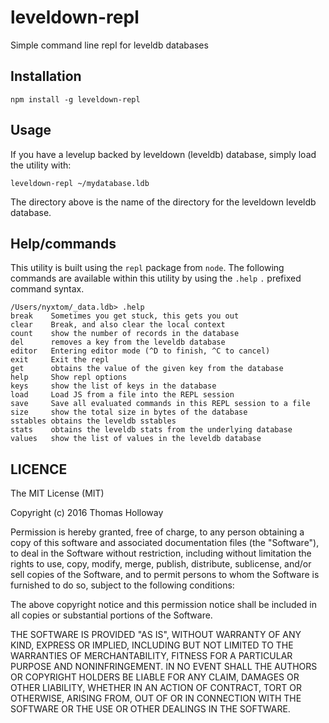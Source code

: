 # leveldown-repl

Simple command line repl for leveldb databases

## Installation

```
npm install -g leveldown-repl
```

## Usage

If you have a levelup backed by leveldown (leveldb) database, simply load the utility with:

```
leveldown-repl ~/mydatabase.ldb
```

The directory above is the name of the directory for the leveldown leveldb database.


## Help/commands

This utility is built using the `repl` package from `node`. The following commands are
available within this utility by using the `.help` `.` prefixed command syntax.

```
/Users/nyxtom/_data.ldb> .help
break	 Sometimes you get stuck, this gets you out
clear	 Break, and also clear the local context
count	 show the number of records in the database
del	     removes a key from the leveldb database
editor	 Entering editor mode (^D to finish, ^C to cancel)
exit	 Exit the repl
get	     obtains the value of the given key from the database
help	 Show repl options
keys	 show the list of keys in the database
load	 Load JS from a file into the REPL session
save	 Save all evaluated commands in this REPL session to a file
size	 show the total size in bytes of the database
sstables obtains the leveldb sstables
stats	 obtains the leveldb stats from the underlying database
values	 show the list of values in the leveldb database
```

## LICENCE

The MIT License (MIT)

Copyright (c) 2016 Thomas Holloway

Permission is hereby granted, free of charge, to any person obtaining a copy of this software and associated documentation files (the "Software"), to deal in the Software without restriction, including without limitation the rights to use, copy, modify, merge, publish, distribute, sublicense, and/or sell copies of the Software, and to permit persons to whom the Software is furnished to do so, subject to the following conditions:

The above copyright notice and this permission notice shall be included in all copies or substantial portions of the Software.

THE SOFTWARE IS PROVIDED "AS IS", WITHOUT WARRANTY OF ANY KIND, EXPRESS OR IMPLIED, INCLUDING BUT NOT LIMITED TO THE WARRANTIES OF MERCHANTABILITY, FITNESS FOR A PARTICULAR PURPOSE AND NONINFRINGEMENT. IN NO EVENT SHALL THE AUTHORS OR COPYRIGHT HOLDERS BE LIABLE FOR ANY CLAIM, DAMAGES OR OTHER LIABILITY, WHETHER IN AN ACTION OF CONTRACT, TORT OR OTHERWISE, ARISING FROM, OUT OF OR IN CONNECTION WITH THE SOFTWARE OR THE USE OR OTHER DEALINGS IN THE SOFTWARE.
